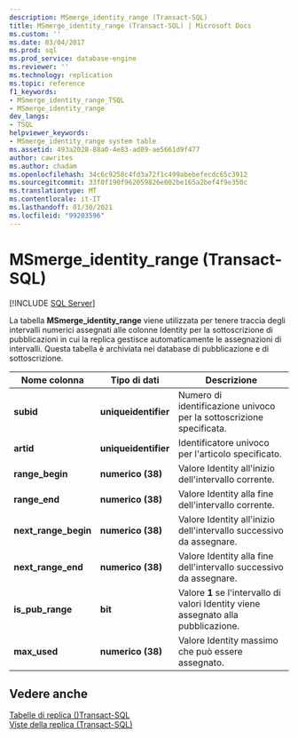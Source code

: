 ```yaml
---
description: MSmerge_identity_range (Transact-SQL)
title: MSmerge_identity_range (Transact-SQL) | Microsoft Docs
ms.custom: ''
ms.date: 03/04/2017
ms.prod: sql
ms.prod_service: database-engine
ms.reviewer: ''
ms.technology: replication
ms.topic: reference
f1_keywords:
- MSmerge_identity_range_TSQL
- MSmerge_identity_range
dev_langs:
- TSQL
helpviewer_keywords:
- MSmerge_identity_range system table
ms.assetid: 493a2028-88a0-4e83-ad89-ae5661d9f477
author: cawrites
ms.author: chadam
ms.openlocfilehash: 34c6c9258c4fd3a72f1c499abebefecdc65c3912
ms.sourcegitcommit: 33f0f190f962059826e002be165a2bef4f9e350c
ms.translationtype: MT
ms.contentlocale: it-IT
ms.lasthandoff: 01/30/2021
ms.locfileid: "99203596"
---
```

# <a name="msmerge_identity_range-transact-sql"></a>MSmerge_identity_range (Transact-SQL)
[!INCLUDE [SQL Server](../../includes/applies-to-version/sqlserver.md)]

  La tabella **MSmerge_identity_range** viene utilizzata per tenere traccia degli intervalli numerici assegnati alle colonne Identity per la sottoscrizione di pubblicazioni in cui la replica gestisce automaticamente le assegnazioni di intervalli. Questa tabella è archiviata nei database di pubblicazione e di sottoscrizione.  
  
|Nome colonna|Tipo di dati|Descrizione|  
|-----------------|---------------|-----------------|  
|**subid**|**uniqueidentifier**|Numero di identificazione univoco per la sottoscrizione specificata.|  
|**artid**|**uniqueidentifier**|Identificatore univoco per l'articolo specificato.|  
|**range_begin**|**numerico (38)**|Valore Identity all'inizio dell'intervallo corrente.|  
|**range_end**|**numerico (38)**|Valore Identity alla fine dell'intervallo corrente.|  
|**next_range_begin**|**numerico (38)**|Valore Identity all'inizio dell'intervallo successivo da assegnare.|  
|**next_range_end**|**numerico (38)**|Valore Identity alla fine dell'intervallo successivo da assegnare.|  
|**is_pub_range**|**bit**|Valore **1** se l'intervallo di valori Identity viene assegnato alla pubblicazione.|  
|**max_used**|**numerico (38)**|Valore Identity massimo che può essere assegnato.|  
  
## <a name="see-also"></a>Vedere anche  
 [Tabelle di replica &#40;&#41;Transact-SQL ](../../relational-databases/system-tables/replication-tables-transact-sql.md)   
 [Viste della replica &#40;Transact-SQL&#41;](../../relational-databases/system-views/replication-views-transact-sql.md)  
  
  
